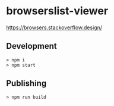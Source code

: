 # browserslist-viewer

https://browsers.stackoverflow.design/

## Development

```
> npm i
> npm start
```

## Publishing

```
> npm run build
```
